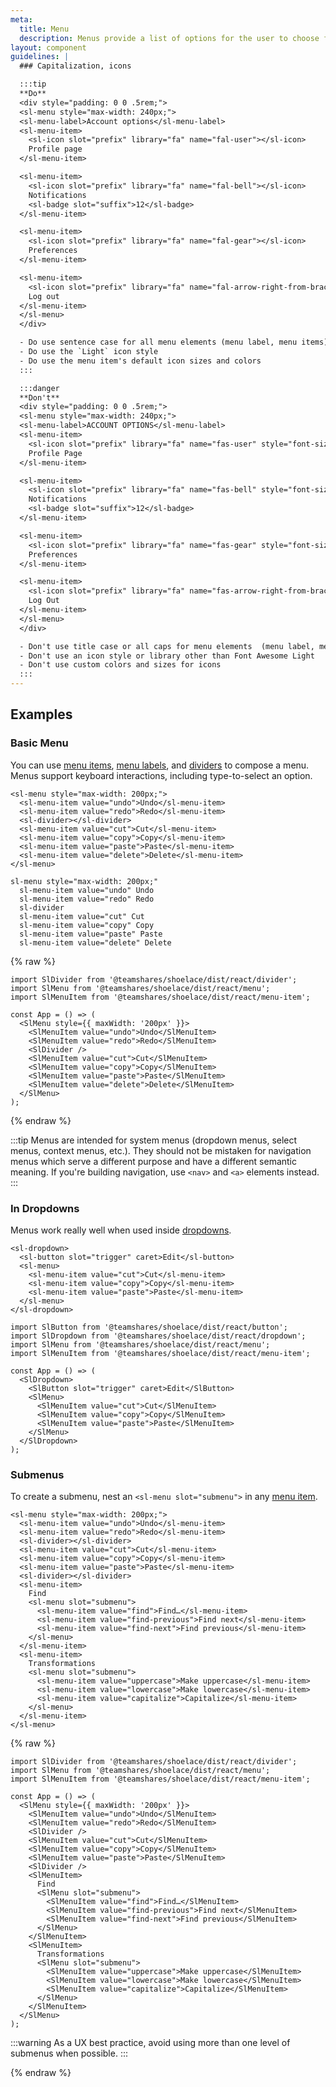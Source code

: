 ```yaml
---
meta:
  title: Menu
  description: Menus provide a list of options for the user to choose from.
layout: component
guidelines: |
  ### Capitalization, icons

  :::tip
  **Do**
  <div style="padding: 0 0 .5rem;">
  <sl-menu style="max-width: 240px;">
  <sl-menu-label>Account options</sl-menu-label>
  <sl-menu-item>
    <sl-icon slot="prefix" library="fa" name="fal-user"></sl-icon>
    Profile page
  </sl-menu-item>

  <sl-menu-item>
    <sl-icon slot="prefix" library="fa" name="fal-bell"></sl-icon>
    Notifications
    <sl-badge slot="suffix">12</sl-badge>
  </sl-menu-item>

  <sl-menu-item>
    <sl-icon slot="prefix" library="fa" name="fal-gear"></sl-icon>
    Preferences
  </sl-menu-item>

  <sl-menu-item>
    <sl-icon slot="prefix" library="fa" name="fal-arrow-right-from-bracket"></sl-icon>
    Log out
  </sl-menu-item>
  </sl-menu>
  </div>

  - Do use sentence case for all menu elements (menu label, menu items)
  - Do use the `Light` icon style
  - Do use the menu item's default icon sizes and colors
  :::

  :::danger 
  **Don't**
  <div style="padding: 0 0 .5rem;">
  <sl-menu style="max-width: 240px;">
  <sl-menu-label>ACCOUNT OPTIONS</sl-menu-label>
  <sl-menu-item>
    <sl-icon slot="prefix" library="fa" name="fas-user" style="font-size: 0.875rem; color: mediumpurple;"></sl-icon>
    Profile Page
  </sl-menu-item>

  <sl-menu-item>
    <sl-icon slot="prefix" library="fa" name="fas-bell" style="font-size: 0.875rem; color: mediumpurple;"></sl-icon>
    Notifications
    <sl-badge slot="suffix">12</sl-badge>
  </sl-menu-item>

  <sl-menu-item>
    <sl-icon slot="prefix" library="fa" name="fas-gear" style="font-size: 0.875rem; color: mediumpurple;"></sl-icon>
    Preferences
  </sl-menu-item>

  <sl-menu-item>
    <sl-icon slot="prefix" library="fa" name="fas-arrow-right-from-bracket" style="font-size: 0.875rem; color: mediumpurple;"></sl-icon>
    Log Out
  </sl-menu-item>
  </sl-menu>
  </div>

  - Don't use title case or all caps for menu elements  (menu label, menu items)
  - Don't use an icon style or library other than Font Awesome Light
  - Don't use custom colors and sizes for icons
  :::
---
```


## Examples

### Basic Menu

You can use [menu items](/components/menu-item), [menu labels](/components/menu-label), and [dividers](/components/divider) to compose a menu. Menus support keyboard interactions, including type-to-select an option.

```html:preview
<sl-menu style="max-width: 200px;">
  <sl-menu-item value="undo">Undo</sl-menu-item>
  <sl-menu-item value="redo">Redo</sl-menu-item>
  <sl-divider></sl-divider>
  <sl-menu-item value="cut">Cut</sl-menu-item>
  <sl-menu-item value="copy">Copy</sl-menu-item>
  <sl-menu-item value="paste">Paste</sl-menu-item>
  <sl-menu-item value="delete">Delete</sl-menu-item>
</sl-menu>
```

```pug:slim
sl-menu style="max-width: 200px;"
  sl-menu-item value="undo" Undo
  sl-menu-item value="redo" Redo
  sl-divider
  sl-menu-item value="cut" Cut
  sl-menu-item value="copy" Copy
  sl-menu-item value="paste" Paste
  sl-menu-item value="delete" Delete
```

{% raw %}

```jsx:react
import SlDivider from '@teamshares/shoelace/dist/react/divider';
import SlMenu from '@teamshares/shoelace/dist/react/menu';
import SlMenuItem from '@teamshares/shoelace/dist/react/menu-item';

const App = () => (
  <SlMenu style={{ maxWidth: '200px' }}>
    <SlMenuItem value="undo">Undo</SlMenuItem>
    <SlMenuItem value="redo">Redo</SlMenuItem>
    <SlDivider />
    <SlMenuItem value="cut">Cut</SlMenuItem>
    <SlMenuItem value="copy">Copy</SlMenuItem>
    <SlMenuItem value="paste">Paste</SlMenuItem>
    <SlMenuItem value="delete">Delete</SlMenuItem>
  </SlMenu>
);
```

{% endraw %}

:::tip
Menus are intended for system menus (dropdown menus, select menus, context menus, etc.). They should not be mistaken for navigation menus which serve a different purpose and have a different semantic meaning. If you're building navigation, use `<nav>` and `<a>` elements instead.
:::

### In Dropdowns

Menus work really well when used inside [dropdowns](/components/dropdown).

```html:preview
<sl-dropdown>
  <sl-button slot="trigger" caret>Edit</sl-button>
  <sl-menu>
    <sl-menu-item value="cut">Cut</sl-menu-item>
    <sl-menu-item value="copy">Copy</sl-menu-item>
    <sl-menu-item value="paste">Paste</sl-menu-item>
  </sl-menu>
</sl-dropdown>
```

```jsx:react
import SlButton from '@teamshares/shoelace/dist/react/button';
import SlDropdown from '@teamshares/shoelace/dist/react/dropdown';
import SlMenu from '@teamshares/shoelace/dist/react/menu';
import SlMenuItem from '@teamshares/shoelace/dist/react/menu-item';

const App = () => (
  <SlDropdown>
    <SlButton slot="trigger" caret>Edit</SlButton>
    <SlMenu>
      <SlMenuItem value="cut">Cut</SlMenuItem>
      <SlMenuItem value="copy">Copy</SlMenuItem>
      <SlMenuItem value="paste">Paste</SlMenuItem>
    </SlMenu>
  </SlDropdown>
);
```

### Submenus

To create a submenu, nest an `<sl-menu slot="submenu">` in any [menu item](/components/menu-item).

```html:preview
<sl-menu style="max-width: 200px;">
  <sl-menu-item value="undo">Undo</sl-menu-item>
  <sl-menu-item value="redo">Redo</sl-menu-item>
  <sl-divider></sl-divider>
  <sl-menu-item value="cut">Cut</sl-menu-item>
  <sl-menu-item value="copy">Copy</sl-menu-item>
  <sl-menu-item value="paste">Paste</sl-menu-item>
  <sl-divider></sl-divider>
  <sl-menu-item>
    Find
    <sl-menu slot="submenu">
      <sl-menu-item value="find">Find…</sl-menu-item>
      <sl-menu-item value="find-previous">Find next</sl-menu-item>
      <sl-menu-item value="find-next">Find previous</sl-menu-item>
    </sl-menu>
  </sl-menu-item>
  <sl-menu-item>
    Transformations
    <sl-menu slot="submenu">
      <sl-menu-item value="uppercase">Make uppercase</sl-menu-item>
      <sl-menu-item value="lowercase">Make lowercase</sl-menu-item>
      <sl-menu-item value="capitalize">Capitalize</sl-menu-item>
    </sl-menu>
  </sl-menu-item>
</sl-menu>
```

{% raw %}

```jsx:react
import SlDivider from '@teamshares/shoelace/dist/react/divider';
import SlMenu from '@teamshares/shoelace/dist/react/menu';
import SlMenuItem from '@teamshares/shoelace/dist/react/menu-item';

const App = () => (
  <SlMenu style={{ maxWidth: '200px' }}>
    <SlMenuItem value="undo">Undo</SlMenuItem>
    <SlMenuItem value="redo">Redo</SlMenuItem>
    <SlDivider />
    <SlMenuItem value="cut">Cut</SlMenuItem>
    <SlMenuItem value="copy">Copy</SlMenuItem>
    <SlMenuItem value="paste">Paste</SlMenuItem>
    <SlDivider />
    <SlMenuItem>
      Find
      <SlMenu slot="submenu">
        <SlMenuItem value="find">Find…</SlMenuItem>
        <SlMenuItem value="find-previous">Find next</SlMenuItem>
        <SlMenuItem value="find-next">Find previous</SlMenuItem>
      </SlMenu>
    </SlMenuItem>
    <SlMenuItem>
      Transformations
      <SlMenu slot="submenu">
        <SlMenuItem value="uppercase">Make uppercase</SlMenuItem>
        <SlMenuItem value="lowercase">Make lowercase</SlMenuItem>
        <SlMenuItem value="capitalize">Capitalize</SlMenuItem>
      </SlMenu>
    </SlMenuItem>
  </SlMenu>
);
```

:::warning
As a UX best practice, avoid using more than one level of submenus when possible.
:::

{% endraw %}
